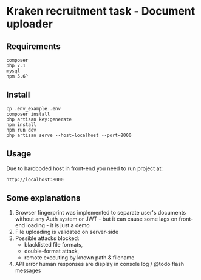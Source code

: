 # Kraken recruitment task - Document uploader

## Requirements

    composer
    php 7.1
    mysql
    npm 5.6^


## Install

    cp .env_example .env 
    composer install
    php artisan key:generate
    npm install
    npm run dev
    php artisan serve --host=localhost --port=8000

## Usage

Due to hardcoded host in front-end you need to run project at:
```
http://localhost:8000
````

## Some explanations

1. Browser fingerprint was implemented to separate user's documents without any Auth system or JWT - but it can cause some lags on front-end loading - it is just a demo
2. File uploading is validated on server-side
3. Possible attacks blocked: 
    - blacklisted file formats, 
    - double-format attack, 
    - remote executing by known path & filename
4. API error human responses are display in console log / @todo flash messages